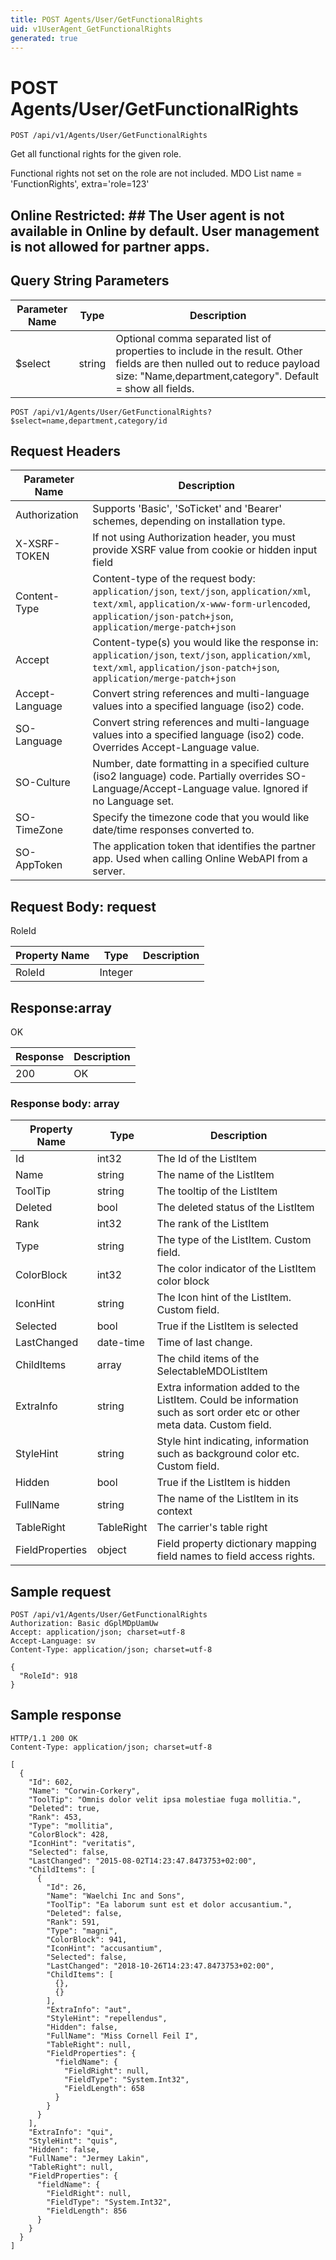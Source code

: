 ```yaml
---
title: POST Agents/User/GetFunctionalRights
uid: v1UserAgent_GetFunctionalRights
generated: true
---
```


# POST Agents/User/GetFunctionalRights

```http
POST /api/v1/Agents/User/GetFunctionalRights
```

Get all functional rights for the given role.


Functional rights not set on the role are not included. MDO List name = 'FunctionRights', extra='role=123'


## Online Restricted: ## The User agent is not available in Online by default. User management is not allowed for partner apps.






## Query String Parameters

| Parameter Name | Type |  Description |
|----------------|------|--------------|
| $select | string |  Optional comma separated list of properties to include in the result. Other fields are then nulled out to reduce payload size: "Name,department,category". Default = show all fields. |

```http
POST /api/v1/Agents/User/GetFunctionalRights?$select=name,department,category/id
```


## Request Headers

| Parameter Name | Description |
|----------------|-------------|
| Authorization  | Supports 'Basic', 'SoTicket' and 'Bearer' schemes, depending on installation type. |
| X-XSRF-TOKEN   | If not using Authorization header, you must provide XSRF value from cookie or hidden input field |
| Content-Type | Content-type of the request body: `application/json`, `text/json`, `application/xml`, `text/xml`, `application/x-www-form-urlencoded`, `application/json-patch+json`, `application/merge-patch+json` |
| Accept         | Content-type(s) you would like the response in: `application/json`, `text/json`, `application/xml`, `text/xml`, `application/json-patch+json`, `application/merge-patch+json` |
| Accept-Language | Convert string references and multi-language values into a specified language (iso2) code. |
| SO-Language | Convert string references and multi-language values into a specified language (iso2) code. Overrides Accept-Language value. |
| SO-Culture | Number, date formatting in a specified culture (iso2 language) code. Partially overrides SO-Language/Accept-Language value. Ignored if no Language set. |
| SO-TimeZone | Specify the timezone code that you would like date/time responses converted to. |
| SO-AppToken | The application token that identifies the partner app. Used when calling Online WebAPI from a server. |

## Request Body: request 

RoleId 

| Property Name | Type |  Description |
|----------------|------|--------------|
| RoleId | Integer |  |

## Response:array

OK

| Response | Description |
|----------------|-------------|
| 200 | OK |

### Response body: array

| Property Name | Type |  Description |
|----------------|------|--------------|
| Id | int32 | The Id of the ListItem |
| Name | string | The name of the ListItem |
| ToolTip | string | The tooltip of the ListItem |
| Deleted | bool | The deleted status of the ListItem |
| Rank | int32 | The rank of the ListItem |
| Type | string | The type of the ListItem. Custom field. |
| ColorBlock | int32 | The color indicator of the ListItem color block |
| IconHint | string | The Icon hint of the ListItem. Custom field. |
| Selected | bool | True if the ListItem is selected |
| LastChanged | date-time | Time of last change. |
| ChildItems | array | The child items of the SelectableMDOListItem |
| ExtraInfo | string | Extra information added to the ListItem. Could be information such as sort order etc or other meta data. Custom field. |
| StyleHint | string | Style hint indicating, information such as background color etc. Custom field. |
| Hidden | bool | True if the ListItem is hidden |
| FullName | string | The name of the ListItem in its context |
| TableRight | TableRight | The carrier's table right |
| FieldProperties | object | Field property dictionary mapping field names to field access rights. |

## Sample request

```http!
POST /api/v1/Agents/User/GetFunctionalRights
Authorization: Basic dGplMDpUamUw
Accept: application/json; charset=utf-8
Accept-Language: sv
Content-Type: application/json; charset=utf-8

{
  "RoleId": 918
}
```

## Sample response

```http_
HTTP/1.1 200 OK
Content-Type: application/json; charset=utf-8

[
  {
    "Id": 602,
    "Name": "Corwin-Corkery",
    "ToolTip": "Omnis dolor velit ipsa molestiae fuga mollitia.",
    "Deleted": true,
    "Rank": 453,
    "Type": "mollitia",
    "ColorBlock": 428,
    "IconHint": "veritatis",
    "Selected": false,
    "LastChanged": "2015-08-02T14:23:47.8473753+02:00",
    "ChildItems": [
      {
        "Id": 26,
        "Name": "Waelchi Inc and Sons",
        "ToolTip": "Ea laborum sunt est et dolor accusantium.",
        "Deleted": false,
        "Rank": 591,
        "Type": "magni",
        "ColorBlock": 941,
        "IconHint": "accusantium",
        "Selected": false,
        "LastChanged": "2018-10-26T14:23:47.8473753+02:00",
        "ChildItems": [
          {},
          {}
        ],
        "ExtraInfo": "aut",
        "StyleHint": "repellendus",
        "Hidden": false,
        "FullName": "Miss Cornell Feil I",
        "TableRight": null,
        "FieldProperties": {
          "fieldName": {
            "FieldRight": null,
            "FieldType": "System.Int32",
            "FieldLength": 658
          }
        }
      }
    ],
    "ExtraInfo": "qui",
    "StyleHint": "quis",
    "Hidden": false,
    "FullName": "Jermey Lakin",
    "TableRight": null,
    "FieldProperties": {
      "fieldName": {
        "FieldRight": null,
        "FieldType": "System.Int32",
        "FieldLength": 856
      }
    }
  }
]
```
